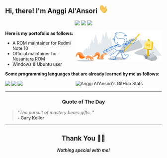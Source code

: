 ## Hi, there! I'm Anggi Al'Ansori <img src="https://raw.githubusercontent.com/AnggaR96s/AnggaR96s/master/assets/Hi.gif" width="30px">

<p align="center">
<a href="https://github.com/anggialansori404"> <img src="https://img.shields.io/badge/-Github-000?style=flat&logo=Github&logoColor=white" /></a>
<a href="https://www.instagram.com/anggialansori_"> <img src="https://img.shields.io/badge/-Instagram-c13584?style=flat&labelColor=c13584&logo=instagram&logoColor=white" /></a>
<a href="mailto:anggialansori.rpl4@gmail.com"> <img src="https://img.shields.io/badge/-Gmail-c14438?style=flat&logo=Gmail&logoColor=white" /></p></a>


**Here is my portofolio as follows:**
<img width="55%" align="right" alt="Github" src="https://raw.githubusercontent.com/AnggaR96s/AnggaR96s/master/assets/git-header.svg" />

- A ROM maintainer for Redmi Note 10
- Official maintainer for [Nusantara ROM](https://github.com/Nusantara-ROM)
- Windows & Ubuntu user 

**Some programming languages that are already learned by me as follows:** 
<p>
  <a href="https://github.com/anggialansori404">
    <img width="55%" align="right" alt="Anggi Al'Ansori's GitHub Stats" src="https://github-readme-stats.vercel.app/api?username=anggialansori404&show_icons=true&hide_border=true" />
  </a>

  <code><img width="10%" src="https://www.vectorlogo.zone/logos/mysql/mysql-ar21.svg"></code>
  <code><img width="10%" src="https://www.vectorlogo.zone/logos/php/php-ar21.svg"></code>
  <code><img width="10%" src="https://www.vectorlogo.zone/logos/git-scm/git-scm-ar21.svg"></code>

</p>
<hr>
<h3 align="center">Quote of The Day</h3>
<p align="center">
<blockquote>
<i>"The pursuit of mastery bears gifts. "</i>
<br>
<b>- Gary Keller</b>
</blockquote>
</p>

<hr>
<h2 align="center">Thank You 🙏🏼</h2>
<p align="center"><b><i>Nothing special with me!</i></b></p>
<p align="center">
</p>
